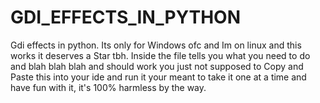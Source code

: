 # GDI_EFFECTS_IN_PYTHON
Gdi effects in python. Its only for Windows ofc and Im on linux and this works it deserves a Star tbh.
Inside the file tells you what you need to do and blah blah blah and should work you just not supposed
to Copy and Paste this into your ide and run it your meant to take it one at a time and have fun with it,
it's 100% harmless by the way.

